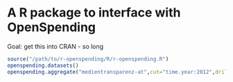 A R package to interface with OpenSpending
==========================================

Goal: get this into CRAN - so long

```R
source("/path/to/r-openspending/R/r-openspending.R")
openspending.datasets()
openspending.aggregate("medientransparenz-at",cut="time.year:2012",drilldown="medium|from")
```
